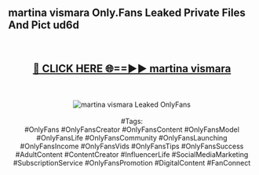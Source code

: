 <h2>martina vismara Only.Fans Leaked Private Files And Pict ud6d</h2>
<br>
<div align="center">
<h2><a href="https://mediafiles.top/martina_vismara" rel="nofollow">🔴 CLICK HERE 🌐==►► martina vismara</a></h2>
<br>
<br>
<a href="https://mediafiles.top/martina_vismara" rel="nofollow" data-target="animated-image.originalLink"><img src="https://i.ibb.co.com/WyWwxjT/player-gif2.gif" alt="martina vismara Leaked OnlyFans" style="max-width: 100%; display: inline-block;" data-target="animated-image.originalImage"></a>
<br><br>
#Tags:
<br>
#OnlyFans #OnlyFansCreator #OnlyFansContent #OnlyFansModel #OnlyFansLife #OnlyFansCommunity #OnlyFansLaunching #OnlyFansIncome #OnlyFansVids #OnlyFansTips #OnlyFansSuccess #AdultContent #ContentCreator #InfluencerLife #SocialMediaMarketing #SubscriptionService #OnlyFansPromotion #DigitalContent #FanConnect
</div>
<br>